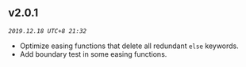 ## v2.0.1
_`2019.12.18 UTC+8 21:32`_

* Optimize easing functions that delete all redundant `else` keywords.
* Add boundary test in some easing functions. 


